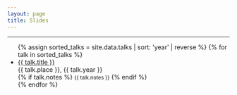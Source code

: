 ```yaml
---
layout: page
title: Slides
---
```

<hr>
<ul>
  {% assign sorted_talks = site.data.talks | sort: 'year' | reverse %}
  {% for talk in sorted_talks %}
    <li>
      <a href="{{ talk.link }}">{{ talk.title }}</a><br>
      {{ talk.place }}, {{ talk.year }}<br>
      {% if talk.notes %}
        <small>{{ talk.notes }}</small>
      {% endif %}
    </li>
  {% endfor %}
</ul>

